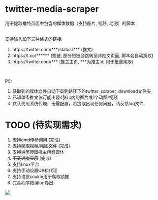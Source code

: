 # twitter-media-scraper
用于提取推特页面中包含的媒体数据（支持图片, 视频, 动图）的脚本  
<br/>

支持输入如下三种格式的链接:
1. https://<span></span>twitter.com/\*\*\*/status/\*\*\* (推文)  
2. https://<span></span>t.co/****** (短链, 部分短链会跳转至非推文页面, 脚本会自动跳过)  
3. https://<span></span>twitter.com/\*\*\* (推主主页, \*\*\*为推主id, 用于批量爬取)  
<br/>

PS:    
1. 获取到的媒体文件自动下载到路径下的twitter_scraper_download文件夹  
2. 已知单条推文仅可能出现4张以内的图片或1个动图/视频
3. 默认使用系统代理，无需配置，若提取出现任何问题，请反馈log文件  

# TODO (待实现需求)  
1. ~~支持cmd传参调用~~ (完成)
2. ~~支持爬取视频/动图文件~~ (完成)
3. 支持遍历爬取推主所有媒体
4. ~~下载进度显示~~ (完成)
5. 支持linux平台
6. 支持手动设置UA和代理
7. 支持设置cookie用于爬取锁推
8. 完善程序错误log导出

<a href="https://sm.ms/image/wvPBc4mgVy9aCxo" target="_blank"><img src="https://i.loli.net/2020/08/13/wvPBc4mgVy9aCxo.png" ></a>
